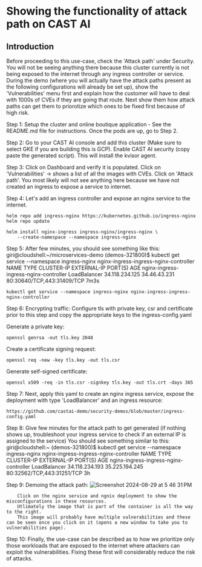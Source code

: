# Showing the functionality of attack path on CAST AI

## Introduction
Before proceeding to this use-case, check the 'Attack path' under Security. 
You will not be seeing anything there because this cluster currently is not being exposed to the internet through any ingress controller or service.
During the demo (where you will actually have the attack paths present as the following configurations will already be set up), show the 
'Vulnerabilities' menu first and explain how the customer will have to deal with 1000s of CVEs if they are going that route.
Next show them how attack paths can get them to priorotize which ones to be fixed first because of high risk.

Step 1: Setup the cluster and online boutique application - See the README.md file for instructions. Once the pods are up, go to Step 2.

Step 2: Go to your CAST AI console and add this cluster (Make sure to select GKE if you are building this is GCP). 
        Enable CAST AI security (copy paste the generated script). This will install the kvisor agent.

Step 3: Click on Dashboard and verify it is populated. Click on 'Vulnerabilities' -> shows a list of all the images with CVEs. 
        Click on 'Attack path'. You most likely will not see anything here because we have not created an ingress to expose a service to internet.
        
Step 4: Let's add an ingress controller and expose an nginx service to the internet.

```
helm repo add ingress-nginx https://kubernetes.github.io/ingress-nginx
helm repo update
```

```
helm install nginx-ingress ingress-nginx/ingress-nginx \
    --create-namespace --namespace ingress-nginx
```
Step 5: 
After few minutes, you should see something like this:
giri@cloudshell:~/microservices-demo (demos-321800)$ kubectl get service --namespace ingress-nginx nginx-ingress-ingress-nginx-controller
NAME                                     TYPE           CLUSTER-IP       EXTERNAL-IP    PORT(S)                      AGE
nginx-ingress-ingress-nginx-controller   LoadBalancer   34.118.234.125   34.46.43.231   80:30640/TCP,443:31409/TCP   7m3s

```
kubectl get service --namespace ingress-nginx nginx-ingress-ingress-nginx-controller
```
Step 6:
Encrypting traffic:
Configure tls with private key, csr and certificate prior to this step and copy the appropriate keys to the ingress-config.yaml 

Generate a private key:
```
openssl genrsa -out tls.key 2048
```

Create a certificate signing request:
```
openssl req -new -key tls.key -out tls.csr
```

Generate self-signed certificate:
```
openssl x509 -req -in tls.csr -signkey tls.key -out tls.crt -days 365
```
Step 7: 
Next, apply this yaml to create an nginx ingress service, expose the deployment with type 'LoadBalancer' and an ingress resource:
```
https://github.com/castai-demo/security-demos/blob/master/ingress-config.yaml
```
Step 8: Give few minutes for the attack path to get generated (if nothing shows up, troubleshoot your ingress service to check if an external IP is assigned to the service)
        You should see something similar to this:
        giri@cloudshell:~ (demos-321800)$ kubectl get service --namespace ingress-nginx nginx-ingress-ingress-nginx-controller
NAME                                     TYPE           CLUSTER-IP       EXTERNAL-IP      PORT(S)                      AGE
nginx-ingress-ingress-nginx-controller   LoadBalancer   34.118.234.193   35.225.194.245   80:32562/TCP,443:31251/TCP   3h

Step 9: Demoing the attack path:
        ![Screenshot 2024-08-29 at 5 46 31 PM](https://github.com/user-attachments/assets/642940dd-3fb3-4a96-a5dc-89349e97d6bd)

        Click on the nginx service and ngnix deployment to show the misconfigurations in these resources.
        Utlimately the image that is part of the container is all the way to the right. 
        This image will probably have multiple vulnerabilities and these can be seen once you click on it (opens a new window to take you to vulnerabilities page).

Step 10: Finally, the use-case can be described as to how we prioritize only those workloads that are exposed to the internet 
         where attackers can exploit the vulnerabilities. Fixing these first will considerably reduce the risk of attacks.


